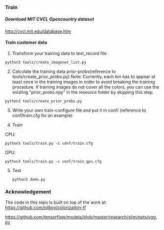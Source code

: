 
### Train

##### Download MIT CVCL Opencountry dataset
http://cvcl.mit.edu/database.htm

#### Train customer data

1. Transform your training data to text_record file
```
python3 tools/create_imagenet_list.py
```

2. Calculate the training data prior-probs(reference to tools/create_prior_probs.py)
Note: Currently, each bin has to appear at least once in the training images in order to avoid breaking the training procedure. If training images do not cover all the colors, you can use
the existing "prior_probs.npy" in the resource folder by skipping this step.
```
python3 tools/create_prior_probs.py
```

3. Write your own train-configure file and put it in conf/ (reference to conf/train.cfg for an example)

4. Train

CPU:

```
python3 tools/train.py -c conf/train.cfg
```

GPU:
```
python3 tools/train.py -c conf/train_gpu.cfg
```

5. Test

    ```
    python3 demo.py
    ```


### Acknowledgement
The code in this repo is built on top of the work at:
https://github.com/nilboy/colorization-tf

https://github.com/tensorflow/models/blob/master/research/slim/nets/vgg.py
